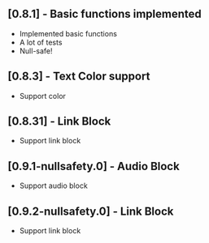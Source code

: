 <!-- @format -->

## [0.8.1] - Basic functions implemented

- Implemented basic functions
- A lot of tests
- Null-safe!

## [0.8.3] - Text Color support

- Support color

## [0.8.31] - Link Block

- Support link block

## [0.9.1-nullsafety.0] - Audio Block

- Support audio block

## [0.9.2-nullsafety.0] - Link Block

- Support link block